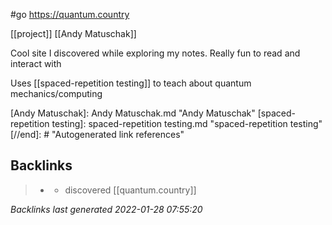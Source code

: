 #go https://quantum.country

[[project]] [[Andy Matuschak]]

Cool site I discovered while exploring my notes. Really fun to read and interact with

Uses [[spaced-repetition testing]] to teach about quantum mechanics/computing

[//begin]: # "Autogenerated link references for markdown compatibility"
[Andy Matuschak]: Andy Matuschak.md "Andy Matuschak"
[spaced-repetition testing]: spaced-repetition testing.md "spaced-repetition testing"
[//end]: # "Autogenerated link references"

## Backlinks

> - [](2021-01-11.md)
>   - discovered [[quantum.country]]

_Backlinks last generated 2022-01-28 07:55:20_
